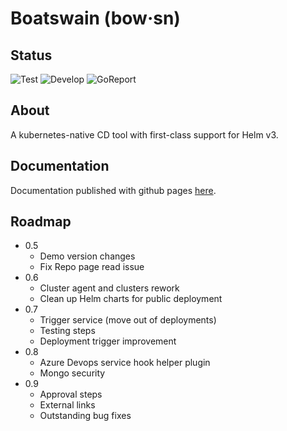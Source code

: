 # Boatswain (bow·sn)

## Status
![Test](https://github.com/RedSailTechnologies/boatswain/workflows/Test/badge.svg?branch=main)
![Develop](https://github.com/RedSailTechnologies/boatswain/workflows/Develop/badge.svg?branch=main)
![GoReport](https://goreportcard.com/badge/github.com/redsailtechnologies/boatswain)

## About
A kubernetes-native CD tool with first-class support for Helm v3.

## Documentation
Documentation published with github pages [here](https://redsailtechnologies.github.io/boatswain/).

## Roadmap
* 0.5
  * Demo version changes
  * Fix Repo page read issue
* 0.6
  * Cluster agent and clusters rework
  * Clean up Helm charts for public deployment
* 0.7
  * Trigger service (move out of deployments)
  * Testing steps
  * Deployment trigger improvement
* 0.8
  * Azure Devops service hook helper plugin
  * Mongo security
* 0.9
  * Approval steps
  * External links
  * Outstanding bug fixes
